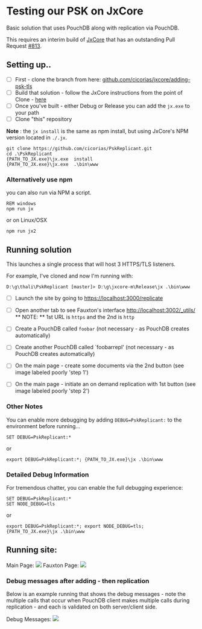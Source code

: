 # Testing our PSK on JxCore
Basic solution that uses PouchDB along with replication via PouchDB.

This requires an interim build of [JxCore](http://jxcore.com/home/) that has an outstanding Pull Request [#813](https://github.com/jxcore/jxcore/pull/813).

## Setting up..

- [ ] First - clone the branch from here: [github.com/cicorias/jxcore/adding-psk-tls](https://github.com/cicorias/jxcore/tree/adding-psk-tls)
- [ ] Build that solution - follow the JxCore instructions from the point of Clone - [here](https://github.com/jxcore/jxcore/blob/master/doc/HOW_TO_COMPILE.md)
- [ ] Once you've built - either Debug or Release you can add the `jx.exe` to your path
- [ ] Clone "this" repository 

**Note** : the `jx install` is the same as npm install, but using JxCore's NPM version located in `./.jx`.

```
git clone https://github.com/cicorias/PskReplicant.git
cd .\PskReplicant
{PATH_TO_JX.exe}\jx.exe  install
{PATH_TO_JX.exe}\jx.exe  .\bin\www

```

### Alternatively use npm

you can also run via NPM a script.
```
REM windows
npm run jx
```
or on Linux/OSX
```
npm run jx2
```


## Running solution

This launches a single process that will host 3 HTTPS/TLS listeners.

For example, I've cloned and now I'm running with:

```
D:\g\thali\PskReplicant [master]> D:\g\jxcore-m\Release\jx .\bin\www
```

- [ ] Launch the site by going to [https://localhost:3000/replicate](https://localhost:3000/replicate)
- [ ] Open another tab to see Fauxton's interface [http://localhost:3002/_utils/](http://localhost:3002/_utils/)
** NOTE: ** 1st URL is `https` and the 2nd is `http`
- [ ] Create a PouchDB called `foobar` (not necessary - as PouchDB creates automatically)
- [ ] Create another PouchDB called `foobarrepl' (not necessary - as PouchDB creates automatically)
- [ ] On the main page - create some documents via the 2nd button (see image labeled poorly 'step 1')
- [ ] On the main page - initiate an on demand replication with 1st button (see image labeled poorly 'step 2')


### Other Notes
You can enable  more debugging by adding `DEBUG=PskReplicant:` to the environment before running...

```
SET DEBUG=PskReplicant:*
```
or 
```
export DEBUG=PskReplicant:*; {PATH_TO_JX.exe}\jx .\bin\www
```

### Detailed Debug Information

For tremendous chatter, you can enable the full debugging experience:

```
SET DEBUG=PskReplicant:*
SET NODE_DEBUG=tls
```
or
```
export DEBUG=PskReplicant:*; export NODE_DEBUG=tls; {PATH_TO_JX.exe}\jx .\bin\www
```


## Running site:
Main Page: ![](https://farm2.staticflickr.com/1485/24763488099_9ba73f247b_b.jpg)
Fauxton Page: ![](https://farm2.staticflickr.com/1471/24504349913_e124b6cbb3_b.jpg)

### Debug messages after adding - then replication
Below is an example running that shows the debug messages - note the multiple calls that occur when PouchDB client makes multiple calls during replication - and each is validated on both server/client side.

Debug Messages: ![](https://farm2.staticflickr.com/1582/24506585163_2a0be750bc_b.jpg)